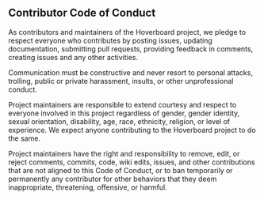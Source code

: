 ## Contributor Code of Conduct

As contributors and maintainers of the Hoverboard project, we pledge to respect everyone who contributes by posting issues, updating documentation, submitting pull requests, providing feedback in comments, creating issues and any other activities.

Communication must be constructive and never resort to personal attacks, trolling, public or private harassment, insults, or other unprofessional conduct.

Project maintainers are responsible to extend courtesy and respect to everyone involved in this project regardless of gender, gender identity, sexual orientation, disability, age, race, ethnicity, religion, or level of experience. We expect anyone contributing to the Hoverboard project to do the same.

Project maintainers have the right and responsibility to remove, edit, or reject comments, commits, code, wiki edits, issues, and other contributions that are not aligned to this Code of Conduct, or to ban temporarily or permanently any contributor for other behaviors that they deem inappropriate, threatening, offensive, or harmful.